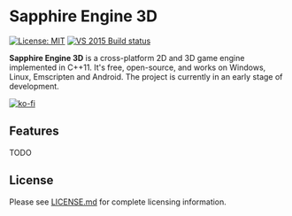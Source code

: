 Sapphire Engine 3D
=======================

[![License: MIT](https://img.shields.io/badge/License-MIT-yellow.svg)](https://github.com/warzes/SapphireEngine/blob/master/LICENSE)
[![VS 2015 Build status](https://ci.appveyor.com/api/projects/status/9kigq7iqwdwqpbh3?svg=true)](https://ci.appveyor.com/project/warzes/sapphireengine3d)


**Sapphire Engine 3D** is a cross-platform 2D and 3D game engine implemented in C++11. It's free, open-source, and works on Windows, Linux, Emscripten and Android.
The project is currently in an early stage of development.

[![ko-fi](https://www.ko-fi.com/img/donate_sm.png)](https://ko-fi.com/D1D8L7YH)

Features
-------------------
TODO

License
-------------------

Please see [LICENSE.md](LICENSE.md) for complete licensing information.